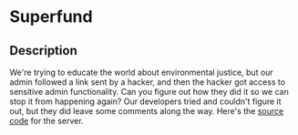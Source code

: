 # Superfund

## Description

We're trying to educate the world about environmental justice, but our admin followed a link sent by a hacker, and then the hacker got access to sensitive admin functionality. Can you figure out how they did it so we can stop it from happening again? Our developers tried and couldn't figure it out, but they did leave some comments along the way.  Here's the [source code](http://link.to/source/code.zip) for the server.